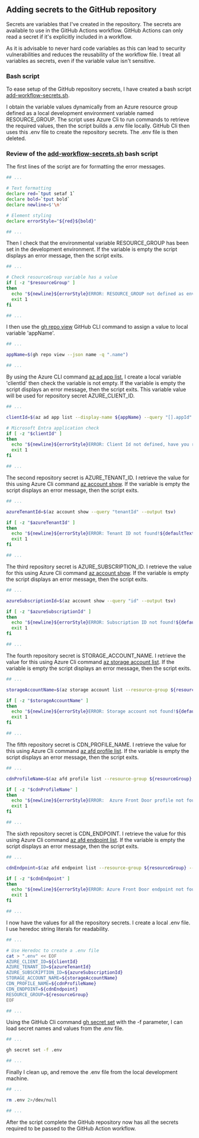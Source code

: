 ## Adding secrets to the GitHub repository

Secrets are variables that I've created in the repository. The secrets are available to use in the GitHub Actions workflow. GitHub Actions can only read a secret if it's explicitly included in a workflow.

As it is advisable to never hard code variables as this can lead to security vulnerabilities and reduces the reusability of the workflow file. I treat all variables as secrets, even if the variable value isn't sensitive.

### Bash script

To ease setup of the GitHub repository secrets, I have created a bash script [add-workflow-secrets.sh](../bin/add-workflow-secrets.sh).

I obtain the variable values dynamically from an Azure resource group defined as a local development environment variable named RESOURCE_GROUP. The script uses Azure Cli to run commands to retrieve the required values, then the script builds a .env file locally. GitHub Cli then uses this .env file to create the repository secrets. The .env file is then deleted.

### Review of the [add-workflow-secrets.sh](../bin/add-workflow-secrets.sh) bash script

The first lines of the script are for formatting the error messages.

```bash
## ...

# Text formatting
declare red=`tput setaf 1`
declare bold=`tput bold`
declare newline=$'\n'

# Element styling
declare errorStyle="${red}${bold}"

## ...
```

Then I check that the environmental variable RESOURCE_GROUP has been set in the development environment. If the variable is empty the script displays an error message, then the script exits.

```bash
## ...

# Check resourceGroup variable has a value
if [ -z "$resourceGroup" ]
then
  echo "${newline}${errorStyle}ERROR: RESOURCE_GROUP not defined as environment variable.${defaultTextStyle}${newline}"
  exit 1
fi

## ...
```

I then use the [gh repo view](https://cli.github.com/manual/gh_repo_view) GitHub CLI command to assign a value to local variable 'appName'.

```bash
## ...

appName=$(gh repo view --json name -q ".name")

## ...
```

By using the Azure CLI command [az ad app list](https://learn.microsoft.com/en-us/cli/azure/ad/app?view=azure-cli-latest#az-ad-app-list), I create a local variable 'clientId' then check the variable is not empty. If the variable is empty the script displays an error message, then the script exits. This variable value will be used for repository secret AZURE_CLIENT_ID.

```bash
## ...

clientId=$(az ad app list --display-name ${appName} --query "[].appId" --output tsv)

# Microsoft Entra application check
if [ -z "$clientId" ]
then
  echo "${newline}${errorStyle}ERROR: Client Id not defined, have you run azure-oidc-setup.sh?.${defaultTextStyle}${newline}"
  exit 1
fi

## ...
```

The second repository secret is AZURE_TENANT_ID. I retrieve the value for this using Azure Cli command [az account show](https://learn.microsoft.com/en-us/cli/azure/account?view=azure-cli-latest#az-account-show). If the variable is empty the script displays an error message, then the script exits.


```bash
## ...

azureTenantId=$(az account show --query "tenantId" --output tsv)

if [ -z "$azureTenantId" ]
then
  echo "${newline}${errorStyle}ERROR: Tenant ID not found!${defaultTextStyle}${newline}"
  exit 1
fi

## ...
```

The third repository secret is AZURE_SUBSCRIPTION_ID. I retrieve the value for this using Azure Cli command [az account show](https://learn.microsoft.com/en-us/cli/azure/account?view=azure-cli-latest#az-account-show). If the variable is empty the script displays an error message, then the script exits.

```bash
## ...

azureSubscriptionId=$(az account show --query "id" --output tsv)

if [ -z "$azureSubscriptionId" ]
then
  echo "${newline}${errorStyle}ERROR: Subscription ID not found!${defaultTextStyle}${newline}"
  exit 1
fi

## ...
```

The fourth repository secret is STORAGE_ACCOUNT_NAME. I retrieve the value for this using Azure Cli command [az storage account list](https://learn.microsoft.com/en-us/cli/azure/storage/account?view=azure-cli-latest#az-storage-account-list). If the variable is empty the script displays an error message, then the script exits.

```bash
## ...

storageAccountName=$(az storage account list --resource-group ${resourceGroup} --query "[].name" --output tsv)

if [ -z "$storageAccountName" ]
then
  echo "${newline}${errorStyle}ERROR: Storage account not found!${defaultTextStyle}${newline}"
  exit 1
fi

## ...
```

The fifth repository secret is CDN_PROFILE_NAME. I retrieve the value for this using Azure Cli command [az afd profile list](https://learn.microsoft.com/en-us/cli/azure/afd/profile?view=azure-cli-latest#az-afd-profile-list). If the variable is empty the script displays an error message, then the script exits.

```bash
## ...

cdnProfileName=$(az afd profile list --resource-group ${resourceGroup} --query "[].name" --output tsv)

if [ -z "$cdnProfileName" ]
then
  echo "${newline}${errorStyle}ERROR:  Azure Front Door profile not found!${defaultTextStyle}${newline}"
  exit 1
fi

## ...
```

The sixth repository secret is CDN_ENDPOINT. I retrieve the value for this using Azure Cli command [az afd endpoint list](https://learn.microsoft.com/en-us/cli/azure/afd/endpoint?view=azure-cli-latest#az-afd-endpoint-list). If the variable is empty the script displays an error message, then the script exits.

```bash
## ...

cdnEndpoint=$(az afd endpoint list --resource-group ${resourceGroup} --profile-name ${cdnProfileName} --query "[].name" --output tsv)

if [ -z "$cdnEndpoint" ]
then
  echo "${newline}${errorStyle}ERROR: Azure Front Door endpoint not found!${defaultTextStyle}${newline}"
  exit 1
fi

## ...
```

I now have the values for all the repository secrets. I create a local .env file. I use heredoc string literals for readability.

```bash
## ...

# Use Heredoc to create a .env file
cat > ".env" << EOF
AZURE_CLIENT_ID=${clientId}
AZURE_TENANT_ID=${azureTenantId}
AZURE_SUBSCRIPTION_ID=${azureSubscriptionId}
STORAGE_ACCOUNT_NAME=${storageAccountName}
CDN_PROFILE_NAME=${cdnProfileName}
CDN_ENDPOINT=${cdnEndpoint}
RESOURCE_GROUP=${resourceGroup}
EOF

## ...
```

Using the GitHub Cli command [gh secret set](https://cli.github.com/manual/gh_secret_set) with the -f parameter, I can load secret names and values from the .env file.

```bash
## ...

gh secret set -f .env

## ...
```

Finally I clean up, and remove the .env file from the local development machine.

```bash
## ...

rm .env 2>/dev/null

## ...
```

After the script complete the GitHub repository now has all the secrets required to be passed to the GitHub Action workflow.